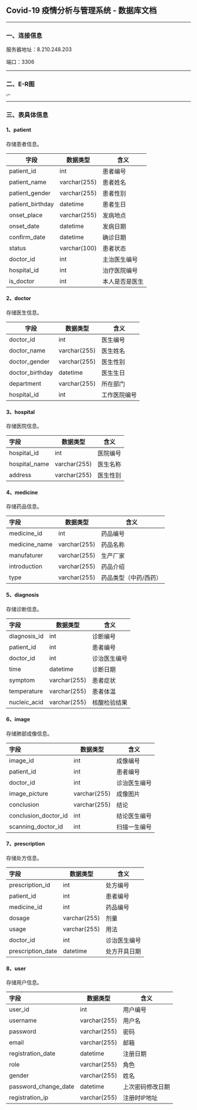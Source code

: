 ## Covid-19 疫情分析与管理系统 - 数据库文档

----

### 一、连接信息

服务器地址：8.210.248.203

端口：3306

----

### 二、E-R图

<img src="https://covid19.billc.io/er.png" alt="ER" style="zoom: 33%;" />

---

### 三、表具体信息

#### 1、patient

存储患者信息。

| 字段             | 数据类型     | 含义           |
| ---------------- | ------------ | -------------- |
| patient_id       | int          | 患者编号       |
| patient_name     | varchar(255) | 患者姓名       |
| patient_gender   | varchar(255) | 患者性别       |
| patient_birthday | datetime     | 患者生日       |
| onset_place      | varchar(255) | 发病地点       |
| onset_date       | datetime     | 发病日期       |
| confirm_date     | datetime     | 确诊日期       |
| status           | varchar(100) | 患者状态       |
| doctor_id        | int          | 主治医生编号   |
| hospital_id      | int          | 治疗医院编号   |
| is_doctor        | int          | 本人是否是医生 |

#### 2、doctor

存储医生信息。

| 字段            | 数据类型     | 含义         |
| --------------- | ------------ | ------------ |
| doctor_id       | int          | 医生编号     |
| doctor_name     | varchar(255) | 医生姓名     |
| doctor_gender   | varchar(255) | 医生性别     |
| doctor_birthday | datetime     | 医生生日     |
| department      | varchar(255) | 所在部门     |
| hospital_id     | int          | 工作医院编号 |

#### 3、hospital

存储医院信息。

| 字段          | 数据类型     | 含义     |
| :------------ | ------------ | -------- |
| hospital_id   | int          | 医院编号 |
| hospital_name | varchar(255) | 医生名称 |
| address       | varchar(255) | 医生性别 |

#### 4、medicine

存储药品信息。

| 字段          | 数据类型     | 含义                  |
| :------------ | ------------ | --------------------- |
| medicine_id   | int          | 药品编号              |
| medicine_name | varchar(255) | 药品名称              |
| manufaturer   | varchar(255) | 生产厂家              |
| introduction  | varchar(255) | 药品介绍              |
| type          | varchar(255) | 药品类型（中药/西药） |

#### 5、diagnosis

存储诊断信息。

| 字段         | 数据类型     | 含义         |
| :----------- | ------------ | ------------ |
| diagnosis_id | int          | 诊断编号     |
| patient_id   | int          | 患者编号     |
| doctor_id    | int          | 诊治医生编号 |
| time         | datetime     | 诊断日期     |
| symptom      | varchar(255) | 患者症状     |
| temperature  | varchar(255) | 患者体温     |
| nucleic_acid | varchar(255) | 核酸检验结果 |

#### 6、image

存储肺部成像信息。

| 字段                 | 数据类型     | 含义         |
| :------------------- | ------------ | ------------ |
| image_id             | int          | 成像编号     |
| patient_id           | int          | 患者编号     |
| doctor_id            | int          | 诊治医生编号 |
| image_picture        | varchar(255) | 成像图片     |
| conclusion           | varchar(255) | 结论         |
| conclusion_doctor_id | int          | 结论医生编号 |
| scanning_doctor_id   | int          | 扫描一生编号 |

#### 7、prescription

存储处方信息。

| 字段              | 数据类型     | 含义         |
| :---------------- | ------------ | ------------ |
| prescription_id   | int          | 处方编号     |
| patient_id        | int          | 患者编号     |
| medicine_id       | int          | 药品编号     |
| dosage            | varchar(255) | 剂量         |
| usage             | varchar(255) | 用法         |
| doctor_id         | int          | 诊治医生编号 |
| prescription_date | datetime     | 处方开具日期 |

#### 8、user

存储用户信息。

| 字段                 | 数据类型     | 含义             |
| :------------------- | ------------ | ---------------- |
| user_id              | int          | 用户编号         |
| username             | varchar(255) | 用户名           |
| password             | varchar(255) | 密码             |
| email                | varchar(255) | 邮箱             |
| registration_date    | datetime     | 注册日期         |
| role                 | varchar(255) | 角色             |
| gender               | varchar(255) | 姓名             |
| password_change_date | datetime     | 上次密码修改日期 |
| registration_ip      | varchar(255) | 注册时IP地址     |